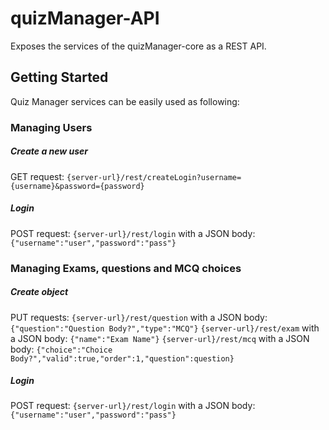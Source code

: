 # quizManager-API

Exposes the services of the quizManager-core as a REST API.

## Getting Started

Quiz Manager services can be easily used as following:

### Managing Users

##### Create a new user

GET request: `{server-url}/rest/createLogin?username={username}&password={password}`

##### Login

POST request: `{server-url}/rest/login` with a JSON body: `{"username":"user","password":"pass"}`


### Managing Exams, questions and MCQ choices

##### Create object

PUT requests:
	`{server-url}/rest/question` with a JSON body: `{"question":"Question Body?","type":"MCQ"}`
	`{server-url}/rest/exam` with a JSON body: `{"name":"Exam Name"}`
	`{server-url}/rest/mcq` with a JSON body: `{"choice":"Choice Body?","valid":true,"order":1,"question":question}`

##### Login

POST request: `{server-url}/rest/login` with a JSON body: `{"username":"user","password":"pass"}`


